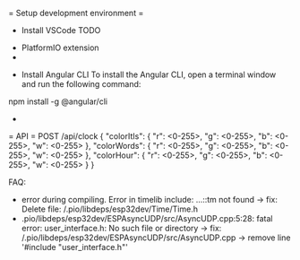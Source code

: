 = Setup development environment =

* Install VSCode
TODO
 - PlatformIO extension
 - 

* Install Angular CLI
To install the Angular CLI, open a terminal window and run the following command:

npm install -g @angular/cli

*


= API =
POST /api/clock
{
    "colorItIs": {
        "r": <0-255>,
        "g": <0-255>,
        "b": <0-255>,
        "w": <0-255>
    },
    "colorWords": {
        "r": <0-255>,
        "g": <0-255>,
        "b": <0-255>,
        "w": <0-255>
    },
    "colorHour": {
        "r": <0-255>,
        "g": <0-255>,
        "b": <0-255>,
        "w": <0-255>
    }
}


FAQ:
- error during compiling. Error in timelib include:  ...::tm not found
  -> fix: Delete file: <project-fir>/.pio/libdeps/esp32dev/Time/Time.h
- .pio/libdeps/esp32dev/ESPAsyncUDP/src/AsyncUDP.cpp:5:28: fatal error: user_interface.h: No such file or directory
  -> fix: <project-dir>/.pio/libdeps/esp32dev/ESPAsyncUDP/src/AsyncUDP.cpp -> remove line '#include "user_interface.h"'